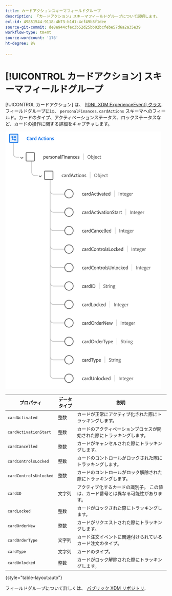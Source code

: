 ```yaml
---
title: カードアクションスキーマフィールドグループ
description: 「カードアクション」スキーマフィールドグループについて説明します。
exl-id: 49851544-9118-4b73-b1d1-4cf49b3f1dee
source-git-commit: de8e944cfec3b52d25bb02bcfebe57d6a2a35e39
workflow-type: tm+mt
source-wordcount: '176'
ht-degree: 8%

---
```


# [!UICONTROL カードアクション] スキーマフィールドグループ

[!UICONTROL カードアクション] は、 [[!DNL XDM ExperienceEvent] クラス](../../classes/experienceevent.md). フィールドグループには、 `personalFinances.cardActions` スキーマへのフィールド。カードのタイプ、アクティベーションステータス、ロックステータスなど、カードの操作に関する詳細をキャプチャします。

![](../../images/field-groups/card-actions.png)

| プロパティ | データタイプ | 説明 |
| --- | --- | --- |
| `cardActivated` | 整数 | カードが正常にアクティブ化された際にトラッキングします。 |
| `cardActivationStart` | 整数 | カードのアクティベーションプロセスが開始された際にトラッキングします。 |
| `cardCancelled` | 整数 | カードがキャンセルされた際にトラッキングします。 |
| `cardControlsLocked` | 整数 | カードのコントロールがロックされた際にトラッキングします。 |
| `cardControlsUnlocked` | 整数 | カードのコントロールがロック解除された際にトラッキングします。 |
| `cardID` | 文字列 | アクティブ化するカードの識別子。 この値は、カード番号とは異なる可能性があります。 |
| `cardLocked` | 整数 | カードがロックされた際にトラッキングします。 |
| `cardOrderNew` | 整数 | カードがリクエストされた際にトラッキングします。 |
| `cardOrderType` | 文字列 | カード注文イベントに関連付けられているカード注文のタイプ。 |
| `cardType` | 文字列 | カードのタイプ。 |
| `cardUnlocked` | 整数 | カードがロック解除された際にトラッキングします。 |

{style="table-layout:auto"}

フィールドグループについて詳しくは、 [パブリック XDM リポジトリ](https://github.com/adobe/xdm/blob/master/docs/reference/fieldgroups/experience-event/experienceevent-card-actions.schema.json).
